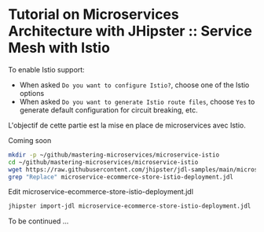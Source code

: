 # Tutorial on Microservices Architecture with JHipster :: Service Mesh with Istio


To enable Istio support:

* When asked `Do you want to configure Istio?`, choose one of the Istio options
* When asked `Do you want to generate Istio route files`, choose `Yes` to generate default configuration for circuit breaking, etc.

L'objectif de cette partie est la mise en place de microservices avec Istio.

Coming soon

```bash
mkdir -p ~/github/mastering-microservices/microservice-istio
cd ~/github/mastering-microservices/microservice-istio
wget https://raw.githubusercontent.com/jhipster/jdl-samples/main/microservice-ecommerce-store-istio-deployment.jdl
grep "Replace" microservice-ecommerce-store-istio-deployment.jdl
```

Edit microservice-ecommerce-store-istio-deployment.jdl

```bash
jhipster import-jdl microservice-ecommerce-store-istio-deployment.jdl
```

To be continued ...
